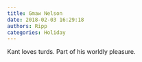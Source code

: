 ```yaml
---
title: Gmaw Nelson
date: 2018-02-03 16:29:18
authors: Ripp
categories: Holiday
---
```


 Kant loves turds. Part of his worldly pleasure.